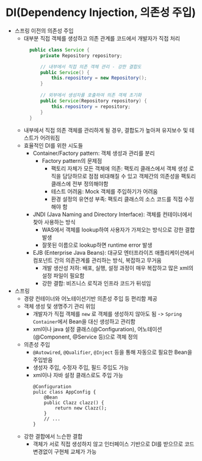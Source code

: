# DI(Dependency Injection, 의존성 주입)
- 스프링 이전의 의존성 주입
  - 대부분 직접 객체를 생성하고 의존 관계를 코드에서 개발자가 직접 처리
    ``` java
      public class Service {
          private Repository repository;

          // 내부에서 직접 의존 객체 관리 - 강한 결합도
          public Service() {
              this.repository = new Repository();
          }
      
          // 외부에서 생성자를 호출하여 의존 객체 초기화
          public Service(Repository repository) {
              this.repository = repository;
          }
      }
    ```
  - 내부에서 직접 의존 객체를 관리하게 될 경우, 결합도가 높아져 유지보수 및 테스트가 어려워짐
  - 효율적인 DI를 위한 시도들
    - Container/Factory pattern: 객체 생성과 관리를 분리
      - Factory pattern의 문제점
        - 팩토리 자체가 모든 객체에 의존: 팩토리 클래스에서 객체 생성 로직을 담당하므로 점점 비대해질 수 있고 객체간의 의존성을 팩토리 클래스에 전부 정의해야함
        - 테스트 어려움: Mock 객체를 주입하기가 어려움
        - 환경 설정의 유연성 부족: 팩토리 클래스의 소스 코드를 직접 수정해야 함
    - JNDI (Java Naming and Directory Interface): 객체를 컨테이너에서 찾아 사용하는 방식
      - WAS에서 객체를 lookup하여 사용자가 가져오는 방식으로 강한 결합 발생
      - 잘못된 이름으로 lookup하면 runtime error 발생
    - EJB (Enterprise Java Beans): 대규모 엔터프라이즈 애플리케이션에서 컴포넌트 간의 의존관계를 관리하는 방식, 복잡하고 무거움
      - 개발 생산성 저하: 배포, 실행, 설정 과정이 매우 복잡하고 많은 xml의 설정 파일이 필요함
      - 강한 결합: 비즈니스 로직과 인프라 코드가 뒤섞임
- 스프링
  - 경량 컨테이너와 어노테이션기반 의존성 주입 등 편리함 제공
  - 객체 생성 및 생명주기 관리 위임
    - 개발자가 직접 객체를 `new` 로 객체를 생성하지 않아도 됨 ->   `Spring Container`에서 Bean을 대신 생성하고 관리함
    - xml이나 java 설정 클래스(@Configuration), 어노테이션(@Component, @Service 등)으로 객체 정의
  - 의존성 주입
    - `@Autowired`, `@Qualifier`, `@Inject` 등을 통해 자동으로 필요한 Bean을 주입받음
    - 생성자 주입, 수정자 주입, 필드 주입도 가능
    - xml이나 자바 설정 클래스로도 주입 가능
      ```
      @Configuration
      pulic class AppConfig {
          @Bean
          public Clazz clazz() {
              return new Clazz();
          }
          // ...
      }
      ```
  - 강한 결합에서 느슨한 결합
    - 객체가 서로 직접 생성하지 않고 인터페이스 기반으로 DI를 받으므로 코드 변경없이 구현체 교체가 가능
